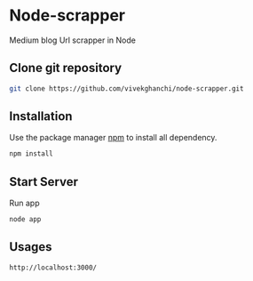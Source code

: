 # Node-scrapper
Medium blog Url scrapper in Node

## Clone git repository

```bash
git clone https://github.com/vivekghanchi/node-scrapper.git
```

## Installation

Use the package manager [npm](https://www.npmjs.com/get-npm) to install all dependency.

```bash
npm install
```

## Start Server

Run app
```bash
node app
```

## Usages

```bash
http://localhost:3000/
```
